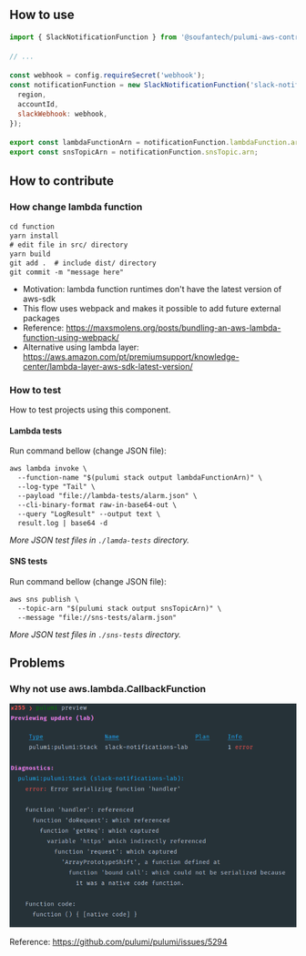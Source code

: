 How to use
----------

```javascript
import { SlackNotificationFunction } from '@soufantech/pulumi-aws-contrib';

// ...

const webhook = config.requireSecret('webhook');
const notificationFunction = new SlackNotificationFunction('slack-notifications', {
  region,
  accountId,
  slackWebhook: webhook,
});

export const lambdaFunctionArn = notificationFunction.lambdaFunction.arn;
export const snsTopicArn = notificationFunction.snsTopic.arn;
```

How to contribute
-----------------

### How change lambda function

```shell
cd function
yarn install
# edit file in src/ directory
yarn build
git add .  # include dist/ directory
git commit -m "message here"
```

- Motivation: lambda function runtimes don't have the latest version of aws-sdk
- This flow uses webpack and makes it possible to add future external packages
- Reference: https://maxsmolens.org/posts/bundling-an-aws-lambda-function-using-webpack/
- Alternative using lambda layer: https://aws.amazon.com/pt/premiumsupport/knowledge-center/lambda-layer-aws-sdk-latest-version/

### How to test

How to test projects using this component.

#### Lambda tests

Run command bellow (change JSON file):

```shell
aws lambda invoke \
  --function-name "$(pulumi stack output lambdaFunctionArn)" \
  --log-type "Tail" \
  --payload "file://lambda-tests/alarm.json" \
  --cli-binary-format raw-in-base64-out \
  --query "LogResult" --output text \
  result.log | base64 -d
```

*More JSON test files in `./lamda-tests` directory.*

#### SNS tests

Run command bellow (change JSON file):

```shell
aws sns publish \
  --topic-arn "$(pulumi stack output snsTopicArn)" \
  --message "file://sns-tests/alarm.json"
```

*More JSON test files in `./sns-tests` directory.*

Problems
--------

### Why not use aws.lambda.CallbackFunction

![Failure to serialize native built-in function](docs/aws-lambda-callbackfunction.png)

Reference: https://github.com/pulumi/pulumi/issues/5294

